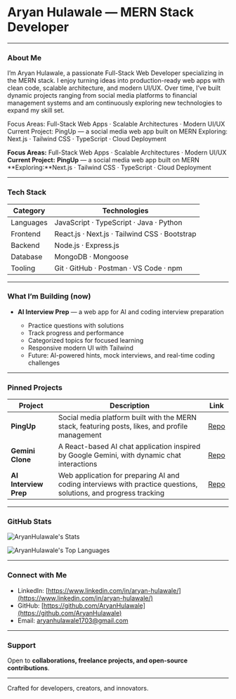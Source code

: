 # Aryan Hulawale — MERN Stack Developer

---

### About Me
I’m Aryan Hulawale, a passionate Full-Stack Web Developer specializing in the MERN stack. I enjoy turning ideas into production-ready web apps with clean code, scalable architecture, and modern UI/UX. Over time, I’ve built dynamic projects ranging from social media platforms to financial management systems and am continuously exploring new technologies to expand my skill set.

Focus Areas: Full-Stack Web Apps · Scalable Architectures · Modern UI/UX
Current Project: PingUp — a social media web app built on MERN
Exploring: Next.js · Tailwind CSS · TypeScript · Cloud Deployment

**Focus Areas:** Full-Stack Web Apps · Scalable Architectures · Modern UI/UX
**Current Project:** **PingUp** — a social media web app built on MERN
**Exploring:**Next.js · Tailwind CSS · TypeScript · Cloud Deployment

---

### Tech Stack

| Category   | Technologies                                                   |
| ---------- | -------------------------------------------------------------- |
| Languages  | JavaScript · TypeScript · Java · Python                        |
| Frontend   | React.js · Next.js · Tailwind CSS · Bootstrap                  |
| Backend    | Node.js · Express.js                                           |
| Database   | MongoDB · Mongoose                                             |
| Tooling    | Git · GitHub · Postman · VS Code · npm                         |

---

### What I’m Building (now)

* **AI Interview Prep** — a web app for AI and coding interview preparation

    * Practice questions with solutions
    * Track progress and performance
    * Categorized topics for focused learning
    * Responsive modern UI with Tailwind
    * Future: AI-powered hints, mock interviews, and real-time coding challenges

---

### Pinned Projects

| Project                   | Description                                                                                                     | Link       |
| ------------------------- | --------------------------------------------------------------------------------------------------------------- | ---------- |
| **PingUp**                | Social media platform built with the MERN stack, featuring posts, likes, and profile management                | [Repo](https://github.com/AryanHulawale/PingUp-SocialMedia) |
| **Gemini Clone**          | A React-based AI chat application inspired by Google Gemini, with dynamic chat interactions                     | [Repo](https://github.com/AryanHulawale/Gemini-Clone) |
| **AI Interview Prep**     | Web application for preparing AI and coding interviews with practice questions, solutions, and progress tracking | [Repo](https://github.com/AryanHulawale/AI-Interview-Preparation) |



---

### GitHub Stats

![AryanHulawale's Stats](https://github-readme-stats.vercel.app/api?username=AryanHulawale&theme=gruvbox&show_icons=true&hide_border=false&count_private=true)

![AryanHulawale's Top Languages](https://github-readme-stats.vercel.app/api/top-langs/?username=AryanHulawale&theme=gruvbox&show_icons=true&hide_border=false&layout=compact)


---

### Connect with Me

* LinkedIn: [https://www.linkedin.com/in/aryan-hulawale/](https://www.linkedin.com/in/aryan-hulawale/)  
* GitHub: [https://github.com/AryanHulawale](https://github.com/AryanHulawale)  
* Email: [aryanhulawale1703@gmail.com](mailto:aryanhulawale1703@gmail.com)  

---

### Support  

Open to **collaborations, freelance projects, and open-source contributions**.  

---

Crafted for developers, creators, and innovators.  

